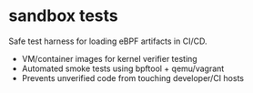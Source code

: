 # sandbox tests
Safe test harness for loading eBPF artifacts in CI/CD.
- VM/container images for kernel verifier testing
- Automated smoke tests using bpftool + qemu/vagrant
- Prevents unverified code from touching developer/CI hosts
